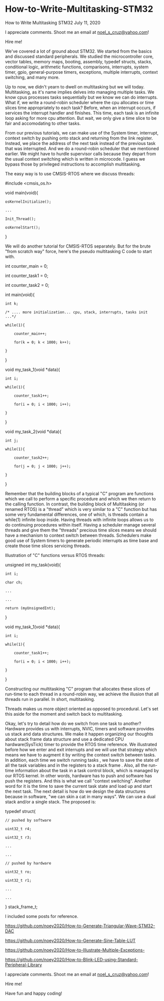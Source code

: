 # How-to-Write-Multitasking-STM32

How to Write Multitasking STM32   July 11, 2020

I appreciate comments. Shoot me an email at noel_s_cruz@yahoo.com!

Hire me!

We've covered a lot of ground about STM32. We started from the basics and discussed
standard peripherals. We studied the microcontroller core, vector tables, memory maps,
booting, assembly, typedef structs, stacks, conditional logic, arithmetic functions,
comparisons, interrupts, system timer, gpio, general-purpose timers, exceptions, multiple
interrupts, context switching, and many more.

Up to now, we didn't yearn to dwell on multitasking but we will today. Multitasking, as 
it's name implies delves into managing multiple tasks. We know cpus processes tasks
sequentially but we know we can do interrupts. What if, we write a round-robin scheduler
where the cpu allocates or time slices time appropriately to each task? Before, when an
interrupt occurs, if services the interrupt handler and finishes. This time, each task is
an infinite loop asking for more cpu attention. But wait, we only give a time slice to be
fair and accomodating to other tasks.

From our previous tutorials, we can make use of the System timer, interrupt, context
switch by pushing onto stack and returning from the link register. Instead, we place the 
address of the next task instead of the previous task that was interrupted. And we do a 
round-robin scheduler that we mentioned earlier. We might have to hurdle supervisor calls
because they depart from the usual context switching which is written in microcode. I 
guess we bypass those by privileged instructions to accomplish multitasking.

The easy way is to use CMSIS-RTOS where we discuss threads:

#include <cmsis_os.h>

void main(void){

    osKernelInitialize();
    
    ...
    
    Init_Thread();
    
    osKernelStart();
    
}

We will do another tutorial for CMSIS-RTOS separately. But for the brute "from scratch way"
force, here's the pseudo multitasking C code to start with.

int counter_main  = 0;

int counter_task1 = 0;

int counter_task2 = 0;

int main(void){

    int k;
    
    /* .... more initialization... cpu, stack, interrupts, tasks init ...*/
    
    while(1){
    
        counter_main++;
        
        for(k = 0; k < 1000; k++);
        
    }
    
}
 
void my_task_1(void *data){

    int i;
    
    while(1){
    
        counter_task1++;
        
        for(i = 0; i < 1000; i++);
        
    }
    
}

void my_task_2(void *data){

    int j;
    
    while(1){
    
        counter_task2++;
        
        for(j = 0; j < 1000; j++);
        
    }
    
}

Remember that the building blocks of a typical "C" program are functions which we call to
perform a specific procedure  and which we then return to the calling function. In
contrast, the building block of Multitasking (or renamed RTOS) is a "thread" which is 
very similar to a "C" function but has some very fundamental differences, one of which,
is threads contain a while(1) infinite loop inside. Having threads with infinite loops
allows us to do continuing procedures within itself. Having a scheduler manage several
threads and give them the "threads" precious time slices means we should have a mechanism
to context switch between threads. Schedulers make good use of System timers to generate
periodic interrupts as time base and create those time slices servicing threads.

Illustration of "C" functions versus RTOS threads:

unsigned int my_task(void){

    int i;
    
    char ch;
    
    ...
    
    ...
    
    return (myUnsignedInt);
    
}

void my_task_1(void *data){

    int i;
    
    while(1){
    
        counter_task1++;
        
        for(i = 0; i < 1000; i++);
        
    }
    
}

Constructing our multitasking "C" program that allocates these slices of run-time to each
thread in a round-robin way, we achieve the illusion that all threads run in parallel.
In short, multitasking.

Threads makes us more object oriented as opposed to procedural. Let's set this aside for
the moment and switch back to multitasking.

Okay, let's try to detail how do we switch from one task to another? Hardware provides us
with interrupts, NVIC, timers and software provides us stack and data structures. We make
it happen organizing our thoughts about stack frame data structure and use a dedicated 
CPU hardware(SysTick) timer to provide the RTOS time reference. We illustrated before how
we enter and exit interrupts and we will use that strategy which means we have to augment
it by writing the context switch between tasks. In addition, each time we switch running
tasks , we have to save the state of all the task variables and in the registers to a 
stack frame . Also, all the run-time information about the task in a task control block, 
which is managed by our RTOS kernel. In other words, hardware has to push and software 
has push the registers. And this is what we call "context switching". Another word for it
is the time to save the current task state and load up and start the next task. The next 
detail is how do we design the data structures because in software, "we can skin a cat in
many ways". We can use a dual stack and/or a single stack. The proposed is:

typedef struct{

    // pushed by software
    
    uint32_t r4;
    
    uint32_t r3;
    
    ...
    
    ...
    
    // pushed by hardware
    
    uint32_t ro;
    
    uint32_t r1;
    
    ...
    
    ...
    
} stack_frame_t;

I included some posts for reference.

https://github.com/noey2020/How-to-Generate-Triangular-Wave-STM32-DAC

https://github.com/noey2020/How-to-Generate-Sine-Table-LUT

https://github.com/noey2020/How-to-Illustrate-Multiple-Exceptions-

https://github.com/noey2020/How-to-Blink-LED-using-Standard-Peripheral-Library

I appreciate comments. Shoot me an email at noel_s_cruz@yahoo.com!

Hire me!

Have fun and happy coding!
